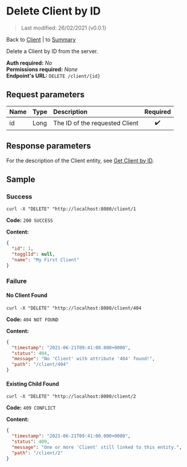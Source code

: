 # Delete Client by ID

> Last modified: 26/02/2021 (v0.0.1)

Back to [Client](../Client.md) | to [Summary](../../README.md)

Delete a Client by ID from the server.

**Auth required:** _No_  
**Permissions required:** _None_  
**Endpoint's URL:** `DELETE /client/{id}`

## Request parameters

| Name | Type | Description | Required |
|:--|:--|:--|:--:|
| id | Long | The ID of the requested Client | ✔️ |

## Response parameters

For the description of the Client entity, see [Get Client by ID](Get-Client-by-ID.md).

## Sample

### Success

```shell
curl -X "DELETE" "http://localhost:8080/client/1
```

**Code:** `200 SUCCESS`

**Content:**

```json
{
  "id": 1,
  "togglId": null,
  "name": "My First Client"
}
```

### Failure

#### No Client Found

```shell
curl -X "DELETE" "http://localhost:8080/client/404
```

**Code:** `404 NOT FOUND`

**Content:**

```json
{
  "timestamp": "2021-06-21T09:41:00.000+0000",
  "status": 404,
  "message": "No 'Client' with attribute '404' found!",
  "path": "/client/404"
}
```

#### Existing Child Found

```shell
curl -X "DELETE" "http://localhost:8080/client/2
```

**Code:** `409 CONFLICT`

**Content:**

```json
{
  "timestamp": "2021-06-21T09:41:00.000+0000",
  "status": 409,
  "message": "One or more 'Client' still linked to this entity.",
  "path": "/client/2"
}
```